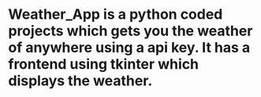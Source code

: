 # Weather_App is a python coded projects which gets you the weather of anywhere using a api key. It has a frontend using tkinter which displays the weather.
